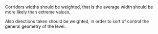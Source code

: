 Corridors widths should be weighted, that is the average width should be more
likely than extreme values.

Also directions taken should be weighted, in order to sort of control the
general geometry of the level.
